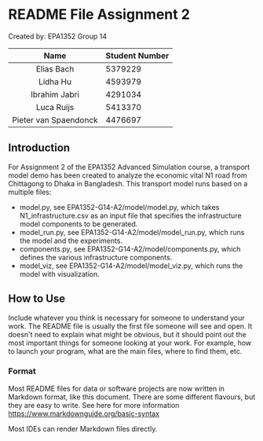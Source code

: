 # README File Assignment 2

Created by: EPA1352 Group 14

| Name    | Student Number |
|:-------:|:--------|
| Elias Bach  | 5379229 | 
| Lidha Hu | 4593979 |
| Ibrahim Jabri| 4291034  |
| Luca Ruijs | 5413370 |
| Pieter van Spaendonck |  4476697 |


## Introduction
For Assignment 2 of the EPA1352 Advanced Simulation course, a transport model demo has been created to analyze the 
economic vital N1 road from Chittagong to Dhaka in Bangladesh. This transport model runs
based on a multiple files:
* model.py, see EPA1352-G14-A2/model/model.py, which takes N1_infrastructure.csv as an input file that specifies the infrastructure model components to be generated. 
* model_run.py, see EPA1352-G14-A2/model/model_run.py, which runs the model and the experiments.
* components.py, see EPA1352-G14-A2/model/components.py, which defines the various infrastructure components. 
* model_viz, see EPA1352-G14-A2/model/model_viz.py, which runs the model with visualization.

## How to Use

Include whatever you think is necessary for someone to understand your work. The README file is usually the first file someone will see and open. It doesn't need to explain what might be obvious, but it should point out the most important things for someone looking at your work. For example, how to launch your program, what are the main files, where to find them, etc. 

### Format

Most README files for data or software projects are now written in Markdown format, like this document. There are some different flavours, but they are easy to write. See here for more information https://www.markdownguide.org/basic-syntax 

Most IDEs can render Markdown files directly. 

